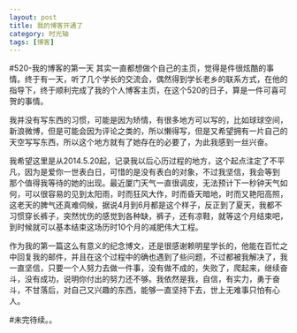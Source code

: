 ```yaml
---
layout: post
title: 我的博客开通了
category: 时光轴
tags: [博客]
---
```


#520-我的博客的第一天
其实一直都想做个自己的主页，觉得是件很炫酷的事情。终于有一天，听了几个学长的交流会，偶然得到学长老乡的联系方式，在他的指导下，终于顺利完成了我的个人博客主页，在这个520的日子，算是一件可喜可贺的事情。

我并没有写东西的习惯，可能是因为矫情，有很多地方可以写的，比如球球空间，新浪微博，但是可能会因为评论之类的，所以懒得写，但是又希望拥有一片自己的天空写写东西，所以这个地方就有了她存在的必要了，为此我感到一丝兴奋。

我希望这里是从2014.5.20起，记录我以后心历过程的地方，这个起点注定了不平凡，因为是爱你一世表白日，可惜的是没有表白的对象，不过我坚信，我会等到
那个值得我等待的她的出现。最近厦门天气一直很调皮，无法预计下一秒钟天气如何，可以很容易的见到太阳雨，时而狂风大作，时而昏天暗地，时而又艳阳高照，这老天的脾气还真难伺候，据说4月到6月都是这个样子，反正到了夏天，我都不习惯穿长裤子，突然忧伤的感觉到各种缺，裤子，还有凉鞋，就等这个月结束吧，到时候就可以基本结束这场历时10个月的减肥伟大工程。
    
作为我的第一篇这么有意义的纪念博文，还是很感谢赖明星学长的，他能在百忙之中回复我的邮件，并且在这个过程中的确也遇到了些问题，不过都被我解决了，我一直坚信，只要一个人努力去做一件事，没有做不成的，失败了，爬起来，继续奋斗，没有成功，说明你付出的努力还不够。我依然是我，自信，有实力，勇于奋斗，不甘落后，对自己又兴趣的东西，能够一直坚持下去，世上无难事只怕有心人。

#未完待续。。
